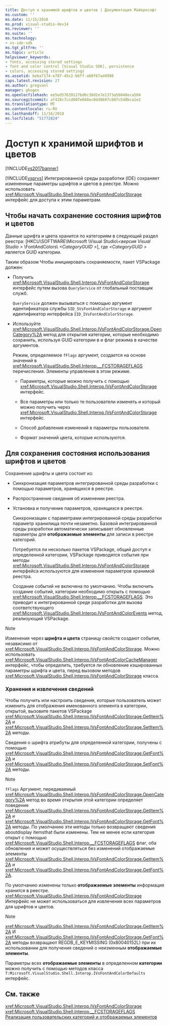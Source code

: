 ```yaml
---
title: Доступ к хранимой шрифтов и цветов | Документация Майкрософт
ms.custom: ''
ms.date: 11/15/2016
ms.prod: visual-studio-dev14
ms.reviewer: ''
ms.suite: ''
ms.technology:
- vs-ide-sdk
ms.tgt_pltfrm: ''
ms.topic: article
helpviewer_keywords:
- fonts, accessing stored settings
- font and color control [Visual Studio SDK], persistence
- colors, accessing stored settings
ms.assetid: beba7174-e787-45c2-b6ff-a60f67ad4998
caps.latest.revision: 27
ms.author: gregvanl
manager: ghogen
ms.openlocfilehash: ee5ed57639127bd6c30d2e7e1373a56848eca504
ms.sourcegitcommit: af428c7ccd007e668ec0dd8697c88fc5d8bca1e2
ms.translationtype: MT
ms.contentlocale: ru-RU
ms.lasthandoff: 11/16/2018
ms.locfileid: "51772824"
---
```

# <a name="accessing-stored-font-and-color-settings"></a>Доступ к хранимой шрифтов и цветов
[!INCLUDE[vs2017banner](../includes/vs2017banner.md)]

[!INCLUDE[vsprvs](../includes/vsprvs-md.md)] Интегрированной среды разработки (IDE) сохраняет измененные параметры шрифтов и цветов в реестре. Можно использовать <xref:Microsoft.VisualStudio.Shell.Interop.IVsFontAndColorStorage> интерфейс для доступа к этим параметрам.  
  
## <a name="to-initiate-state-persistence-of-fonts-and-colors"></a>Чтобы начать сохранение состояния шрифтов и цветов  
 Данные шрифта и цвета хранится по категориям в следующий раздел реестра: [HKCU\SOFTWARE\Microsoft \Visual Studio\\*\<версия Visual Studio >* \FontAndColors\\  *\<CategoryGUID >*], где  *\<CategoryGUID >* является GUID категории.  
  
 Таким образом Чтобы инициировать сохраняемости, пакет VSPackage должен:  
  
-   Получить <xref:Microsoft.VisualStudio.Shell.Interop.IVsFontAndColorStorage> интерфейс путем вызова `QueryService` от глобальный поставщик служб.  
  
     `QueryService` должен вызываться с помощью аргумент идентификатора службы `SID_SVsFontAndColorStorage` и аргумент идентификатор интерфейса `IID_IVsFontAndColorStorage`.  
  
-   Используйте <xref:Microsoft.VisualStudio.Shell.Interop.IVsFontAndColorStorage.OpenCategory%2A> метод для открытия категории, которые необходимо сохранить, используя GUID категории в и флаг режима в качестве аргументов.  
  
     Режим, определяемое `fFlags` аргумент, создается на основе значений в <xref:Microsoft.VisualStudio.Shell.Interop.__FCSTORAGEFLAGS> перечисления. Элементы управления в этом режиме.  
  
    -   Параметры, которые можно получить с помощью <xref:Microsoft.VisualStudio.Shell.Interop.IVsFontAndColorStorage> интерфейс.  
  
    -   Все параметры или только те пользователи изменять и который можно получить через <xref:Microsoft.VisualStudio.Shell.Interop.IVsFontAndColorStorage> интерфейс.  
  
    -   Способ добавления изменений в параметры пользователя.  
  
    -   Формат значений цвета, которые используются.  
  
## <a name="to-use-state-persistence-of-fonts-and-colors"></a>Для сохранения состояния использования шрифтов и цветов  
 Сохранение шрифты и цвета состоит из:  
  
- Синхронизация параметров интегрированной среды разработки с помощью параметров, хранящихся в реестре.  
  
- Распространение сведения об изменении реестра.  
  
- Установка и получение параметров, хранящихся в реестре.  
  
  Синхронизации с параметрами интегрированной среды разработки параметр хранилища почти незаметно. Базовой интегрированной среды разработки автоматически записывает обновленные параметры для **отображаемые элементы** для записи в реестре категорий.  
  
  Потребуется ли несколько пакетов VSPackage, общий доступ к определенной категории, VSPackage приводятся события при методы <xref:Microsoft.VisualStudio.Shell.Interop.IVsFontAndColorStorage> интерфейса используются для изменения параметров хранимой реестра.  
  
  Создание событий не включена по умолчанию. Чтобы включить создание событий, категории необходимо открыть с помощью <xref:Microsoft.VisualStudio.Shell.Interop.__FCSTORAGEFLAGS>. Это приводит к интегрированной среде разработки для вызова соответствующего <xref:Microsoft.VisualStudio.Shell.Interop.IVsFontAndColorEvents> метод, реализующий VSPackage.  
  
> [!NOTE]
>  Изменения через **шрифта и цвета** страницу свойств создают события, независимо от <xref:Microsoft.VisualStudio.Shell.Interop.IVsFontAndColorStorage>. Можно использовать <xref:Microsoft.VisualStudio.Shell.Interop.IVsFontAndColorCacheManager> интерфейс, чтобы определить, требуется ли обновление кэшированных параметры шрифта и цвета, перед вызовом методов <xref:Microsoft.VisualStudio.Shell.Interop.IVsFontAndColorStorage> класса.  
  
### <a name="storing-and-retrieving-information"></a>Хранения и извлечения сведений  
 Чтобы получить или настроить сведения, которые пользователь может изменить для отображения именованного элемента в категории, открытой, вызовите пакетов VSPackage <xref:Microsoft.VisualStudio.Shell.Interop.IVsFontAndColorStorage.GetItem%2A> и <xref:Microsoft.VisualStudio.Shell.Interop.IVsFontAndColorStorage.SetItem%2A> методы.  
  
 Сведения о шрифта атрибуты для определенной категории, получены с помощью <xref:Microsoft.VisualStudio.Shell.Interop.IVsFontAndColorStorage.GetFont%2A> и <xref:Microsoft.VisualStudio.Shell.Interop.IVsFontAndColorStorage.SetFont%2A> методы.  
  
> [!NOTE]
>  `fFlags` Аргумент, передаваемый <xref:Microsoft.VisualStudio.Shell.Interop.IVsFontAndColorStorage.OpenCategory%2A> метод во время открытия этой категории определяет поведение <xref:Microsoft.VisualStudio.Shell.Interop.IVsFontAndColorStorage.GetItem%2A> и <xref:Microsoft.VisualStudio.Shell.Interop.IVsFontAndColorStorage.GetFont%2A> методы. По умолчанию эти методы только возвращают сведения aboutdisplay itemsthat были изменены. Тем не менее если категория открыт с помощью <xref:Microsoft.VisualStudio.Shell.Interop.__FCSTORAGEFLAGS> флаг, оба обновления и может осуществляться без изменений отображаемые элементы <xref:Microsoft.VisualStudio.Shell.Interop.IVsFontAndColorStorage.GetItem%2A> и <xref:Microsoft.VisualStudio.Shell.Interop.IVsFontAndColorStorage.GetFont%2A>.  
  
 По умолчанию изменены только **отображаемые элементы** информация хранится в реестре. <xref:Microsoft.VisualStudio.Shell.Interop.IVsFontAndColorStorage> Интерфейс не может использоваться для извлечения всех параметров для шрифтов и цветов.  
  
> [!NOTE]
>  <xref:Microsoft.VisualStudio.Shell.Interop.IVsFontAndColorStorage.GetItem%2A> И <xref:Microsoft.VisualStudio.Shell.Interop.IVsFontAndColorStorage.GetFont%2A> методы возвращают REGDB_E_KEYMISSING (0x80040152L) при их использовании для получения сведений о неизменным **отображаемые элементы**.  
  
 Параметры всех **отображаемые элементы** в определенном **категории** можно получить с помощью методов класса `T:Microsoft.VisualStudio.Shell.Interop.IVsFontAndColorDefaults` интерфейс.  
  
## <a name="see-also"></a>См. также  
 <xref:Microsoft.VisualStudio.Shell.Interop.IVsFontAndColorStorage>   
 <xref:Microsoft.VisualStudio.Shell.Interop.__FCSTORAGEFLAGS>   
 [Реализация пользовательских категорий и отображаемых элементов](../extensibility/implementing-custom-categories-and-display-items.md)

